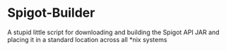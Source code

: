 # Spigot-Builder
A stupid little script for downloading and building the Spigot API JAR and placing it in a standard location across all *nix systems

